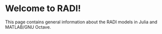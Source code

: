 # Welcome to RADI!

This page contains general information about the RADI models in Julia and MATLAB/GNU Octave.

